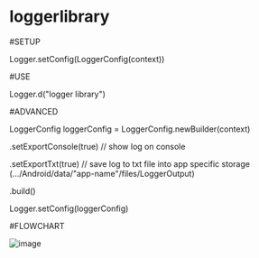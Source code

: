 # loggerlibrary

#SETUP

Logger.setConfig(LoggerConfig(context))

#USE

Logger.d("logger library")

#ADVANCED

LoggerConfig loggerConfig = LoggerConfig.newBuilder(context)

  .setExportConsole(true)  // show log on console
  
  .setExportTxt(true)      // save log to txt file into app specific storage (.../Android/data/"app-name"/files/LoggerOutput)
  
  .build()
  
 Logger.setConfig(loggerConfig)

#FLOWCHART

 ![image](https://user-images.githubusercontent.com/41892926/112708980-318fda00-8ee8-11eb-9110-04670c50ac78.png)
